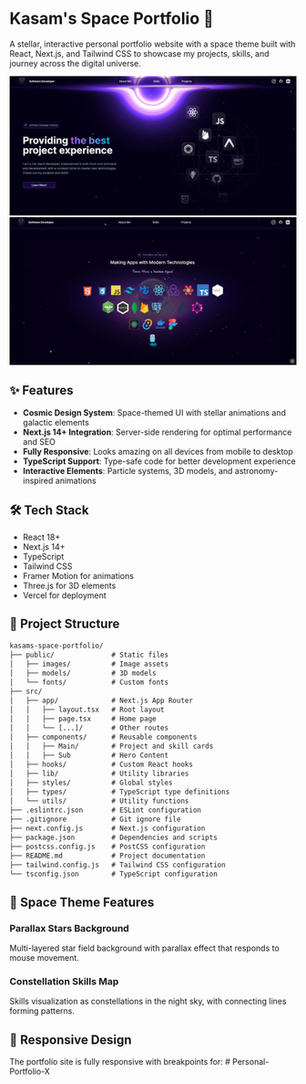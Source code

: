 # Kasam's Space Portfolio 🚀

A stellar, interactive personal portfolio website with a space theme built with React, Next.js, and Tailwind CSS to showcase my projects, skills, and journey across the digital universe.

![Kasam's Space Portfolio](/SV1.png)
![Kasam's Space Portfolio](/SV2.png)

## ✨ Features

- **Cosmic Design System**: Space-themed UI with stellar animations and galactic elements
- **Next.js 14+ Integration**: Server-side rendering for optimal performance and SEO
- **Fully Responsive**: Looks amazing on all devices from mobile to desktop
- **TypeScript Support**: Type-safe code for better development experience
- **Interactive Elements**: Particle systems, 3D models, and astronomy-inspired animations

## 🛠️ Tech Stack

- React 18+
- Next.js 14+
- TypeScript
- Tailwind CSS
- Framer Motion for animations
- Three.js for 3D elements
- Vercel for deployment


## 📁 Project Structure

```
kasams-space-portfolio/
├── public/              # Static files
│   ├── images/          # Image assets
│   ├── models/          # 3D models
│   └── fonts/           # Custom fonts
├── src/
│   ├── app/             # Next.js App Router
│   │   ├── layout.tsx   # Root layout
│   │   ├── page.tsx     # Home page
│   │   └── [...]/       # Other routes
│   ├── components/      # Reusable components
│   │   ├── Main/        # Project and skill cards
│   │   ├── Sub          # Hero Content
│   ├── hooks/           # Custom React hooks
│   ├── lib/             # Utility libraries
│   ├── styles/          # Global styles
│   ├── types/           # TypeScript type definitions
│   └── utils/           # Utility functions
├── .eslintrc.json       # ESLint configuration
├── .gitignore           # Git ignore file
├── next.config.js       # Next.js configuration
├── package.json         # Dependencies and scripts
├── postcss.config.js    # PostCSS configuration
├── README.md            # Project documentation
├── tailwind.config.js   # Tailwind CSS configuration
└── tsconfig.json        # TypeScript configuration
```

## 🌌 Space Theme Features

### Parallax Stars Background
Multi-layered star field background with parallax effect that responds to mouse movement.

### Constellation Skills Map
Skills visualization as constellations in the night sky, with connecting lines forming patterns.


## 📱 Responsive Design

The portfolio site is fully responsive with breakpoints for:
#   P e r s o n a l - P o r t f o l i o - X 
 
 